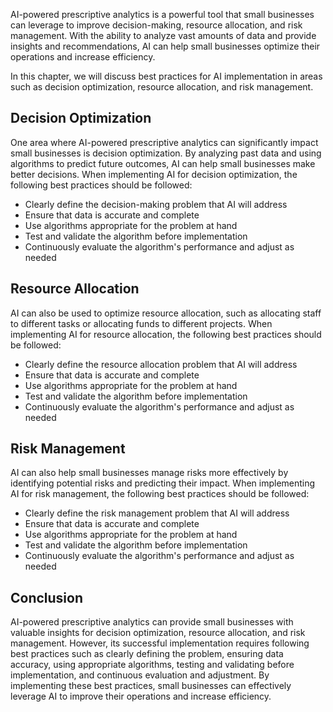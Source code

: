 
AI-powered prescriptive analytics is a powerful tool that small businesses can leverage to improve decision-making, resource allocation, and risk management. With the ability to analyze vast amounts of data and provide insights and recommendations, AI can help small businesses optimize their operations and increase efficiency.

In this chapter, we will discuss best practices for AI implementation in areas such as decision optimization, resource allocation, and risk management.

Decision Optimization
---------------------

One area where AI-powered prescriptive analytics can significantly impact small businesses is decision optimization. By analyzing past data and using algorithms to predict future outcomes, AI can help small businesses make better decisions. When implementing AI for decision optimization, the following best practices should be followed:

* Clearly define the decision-making problem that AI will address
* Ensure that data is accurate and complete
* Use algorithms appropriate for the problem at hand
* Test and validate the algorithm before implementation
* Continuously evaluate the algorithm's performance and adjust as needed

Resource Allocation
-------------------

AI can also be used to optimize resource allocation, such as allocating staff to different tasks or allocating funds to different projects. When implementing AI for resource allocation, the following best practices should be followed:

* Clearly define the resource allocation problem that AI will address
* Ensure that data is accurate and complete
* Use algorithms appropriate for the problem at hand
* Test and validate the algorithm before implementation
* Continuously evaluate the algorithm's performance and adjust as needed

Risk Management
---------------

AI can also help small businesses manage risks more effectively by identifying potential risks and predicting their impact. When implementing AI for risk management, the following best practices should be followed:

* Clearly define the risk management problem that AI will address
* Ensure that data is accurate and complete
* Use algorithms appropriate for the problem at hand
* Test and validate the algorithm before implementation
* Continuously evaluate the algorithm's performance and adjust as needed

Conclusion
----------

AI-powered prescriptive analytics can provide small businesses with valuable insights for decision optimization, resource allocation, and risk management. However, its successful implementation requires following best practices such as clearly defining the problem, ensuring data accuracy, using appropriate algorithms, testing and validating before implementation, and continuous evaluation and adjustment. By implementing these best practices, small businesses can effectively leverage AI to improve their operations and increase efficiency.

